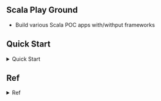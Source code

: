 ## Scala Play Ground
- Build various Scala POC apps with/withput frameworks

## Quick Start
<details>
<summary>Quick Start</summary>

- [Basic Example](./BasicExample)
- [Akka app Docker](./akkahttp-docker-example)
- [Finatra app Docker](./Finatra-docker-example)
- [urlShortener](./urlShortener) : URL shortener app
- [CRMApI](./CRMApI) : CRM demo API

## Inin project
```bash
# make a prpject /ScalaScraper
cd sbtDockerPOC
mkdir ScalaScraper 
cd ScalaScraper
sbt new scala/scala-seed.g8 -o app
# then the file structure should look like below, if success
```
</details>

## Ref
<details>
<summary>Ref</summary>

- sbt Docker
	- https://velvia.github.io/Docker-Scala-Sbt/
	- https://www.scala-sbt.org/sbt-native-packager/formats/docker.html
	- https://github.com/marcuslonnberg/sbt-docker
	- https://ithelp.ithome.com.tw/articles/10192036
- Scala works with json
	- https://mungingdata.com/scala/read-write-json/
	- https://github.com/lihaoyi/os-lib#getting-started
- Akka
	- Intro
		- https://www.baeldung.com/scala/category/akka 
	- example code
		- https://github.com/akka/akka-platform-guide/tree/main/docs-source/docs/modules/how-to/examples
		- https://github.com/yennanliu/akka-sample-cluster-docker-compose-scala
- Plat framework (prod ready framework, like django)
	- Intro
		- https://www.baeldung.com/scala/category/play-framework
		- https://www.playframework.com/
</details>
